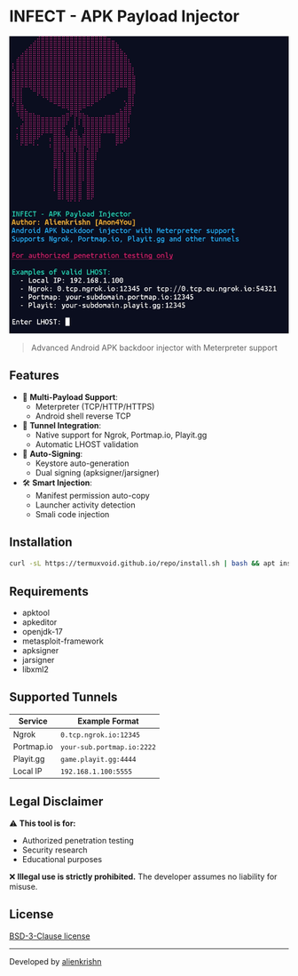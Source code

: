 # INFECT - APK Payload Injector

![Banner](Screenshot_20250513-152603.jpg)

> Advanced Android APK backdoor injector with Meterpreter support

## Features

- 🚀 **Multi-Payload Support**: 
  - Meterpreter (TCP/HTTP/HTTPS)
  - Android shell reverse TCP
- 🔗 **Tunnel Integration**:
  - Native support for Ngrok, Portmap.io, Playit.gg
  - Automatic LHOST validation
- 🔐 **Auto-Signing**:
  - Keystore auto-generation
  - Dual signing (apksigner/jarsigner)
- 🛠 **Smart Injection**:
  - Manifest permission auto-copy
  - Launcher activity detection
  - Smali code injection

## Installation

```bash
curl -sL https://termuxvoid.github.io/repo/install.sh | bash && apt install infect -y
```

## Requirements

- apktool
- apkeditor
- openjdk-17
- metasploit-framework
- apksigner
- jarsigner
- libxml2

## Supported Tunnels

| Service      | Example Format               |
|--------------|-----------------------------|
| Ngrok        | `0.tcp.ngrok.io:12345`      |
| Portmap.io   | `your-sub.portmap.io:2222`  |
| Playit.gg    | `game.playit.gg:4444`       |
| Local IP     | `192.168.1.100:5555`       |

## Legal Disclaimer

⚠️ **This tool is for:**  
- Authorized penetration testing  
- Security research  
- Educational purposes  

❌ **Illegal use is strictly prohibited.** The developer assumes no liability for misuse.

## License

 [BSD-3-Clause license](LICENSE)

---
Developed by [alienkrishn](https://github.com/alienkrishn)
